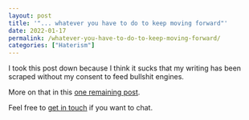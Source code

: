 ```yaml
---
layout: post
title: '"... whatever you have to do to keep moving forward"'
date: 2022-01-17
permalink: /whatever-you-have-to-do-to-keep-moving-forward/
categories: ["Haterism"]
---
```


I took this post down because I think it sucks that my writing has been scraped without my consent to feed bullshit engines.

More on that in this [one remaining post](/my-final-blog-post).

Feel free to [get in touch](/contact) if you want to chat.
